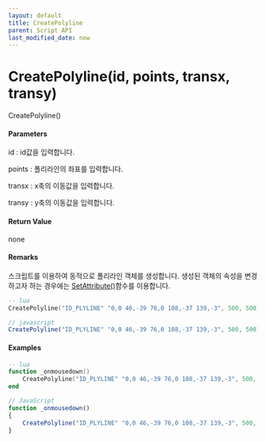 ```yaml
---
layout: default
title: CreatePolyline
parent: Script API
last_modified_date: now
---
```

# CreatePolyline\(id, points, transx, transy\)

CreatePolyline\(\)

#### Parameters

id : id값을 입력합니다.

points : 폴리라인의 좌표를 입력합니다.

transx : x축의 이동값을 입력합니다.

transy : y축의 이동값을 입력합니다.

#### Return Value

none

#### Remarks

스크립트를 이용하여 동적으로 폴리라인 객체를 생성합니다. 생성된 객체의 속성을 변경하고자 하는 경우에는 [SetAttribute\(\)](https://expnuni.github.io/enuspace_doc/docs/enusscriptapi_setattribute/)함수를 이용합니다.

```lua
-- lua
CreatePolyline("ID_PLYLINE" "0,0 46,-39 76,0 108,-37 139,-3", 500, 500)
```

```js
// javascript
CreatePolyline("ID_PLYLINE" "0,0 46,-39 76,0 108,-37 139,-3", 500, 500);
```

#### 

#### Examples

```lua
-- lua
function _onmousedown()
    CreatePolyline("ID_PLYLINE" "0,0 46,-39 76,0 108,-37 139,-3", 500, 500)
end
```

```js
// JavaScript
function _onmousedown()
{    
    CreatePolyline("ID_PLYLINE" "0,0 46,-39 76,0 108,-37 139,-3", 500, 500);
}
```



